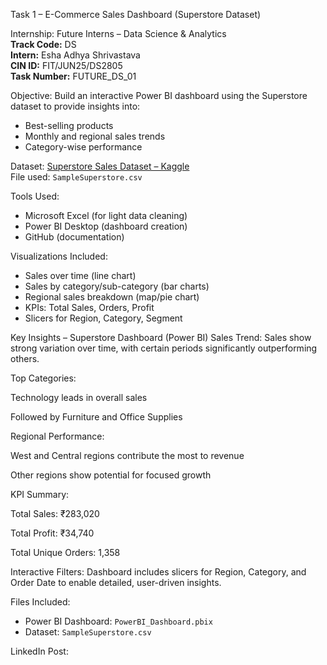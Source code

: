 Task 1 – E-Commerce Sales Dashboard (Superstore Dataset)

Internship: Future Interns – Data Science & Analytics  
**Track Code:** DS  
**Intern:** Esha Adhya Shrivastava  
**CIN ID:** FIT/JUN25/DS2805  
**Task Number:** FUTURE_DS_01  

Objective:
Build an interactive Power BI dashboard using the Superstore dataset to provide insights into:
- Best-selling products
- Monthly and regional sales trends
- Category-wise performance

Dataset:
[Superstore Sales Dataset – Kaggle](https://www.kaggle.com/datasets/vivek468/superstore-dataset-final)  
File used: `SampleSuperstore.csv`

Tools Used:
- Microsoft Excel (for light data cleaning)
- Power BI Desktop (dashboard creation)
- GitHub (documentation)

Visualizations Included:
- Sales over time (line chart)
- Sales by category/sub-category (bar charts)
- Regional sales breakdown (map/pie chart)
- KPIs: Total Sales, Orders, Profit
- Slicers for Region, Category, Segment

Key Insights – Superstore Dashboard (Power BI)
Sales Trend: Sales show strong variation over time, with certain periods significantly outperforming others.

Top Categories:

Technology leads in overall sales

Followed by Furniture and Office Supplies

Regional Performance:

West and Central regions contribute the most to revenue

Other regions show potential for focused growth

KPI Summary:

Total Sales: ₹283,020

Total Profit: ₹34,740

Total Unique Orders: 1,358

Interactive Filters: Dashboard includes slicers for Region, Category, and Order Date to enable detailed, user-driven insights.

Files Included:
- Power BI Dashboard: `PowerBI_Dashboard.pbix`
- Dataset: `SampleSuperstore.csv`

LinkedIn Post:


